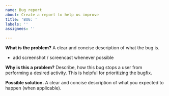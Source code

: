 ```yaml
---
name: Bug report
about: Create a report to help us improve
title: 'BUG: '
labels: ''
assignees: ''

---
```


**What is the problem?**
A clear and concise description of what the bug is.
+ add screenshot / screencast whenever possible

**Why is this a problem?**
Describe, how this bug stops a user from performing a desired activity.
This is helpful for prioritizing the bugfix.

**Possible solution.**
A clear and concise description of what you expected to happen (when applicable).
